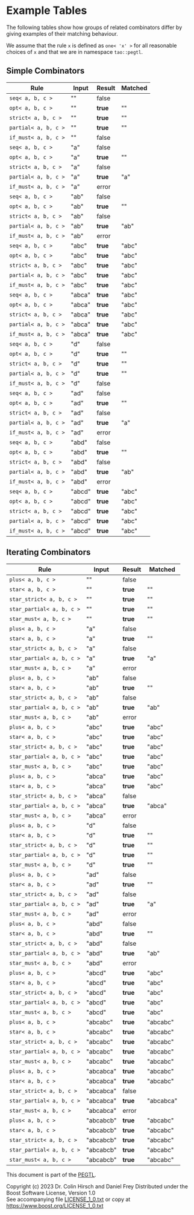 # Example Tables

The following tables show how groups of related combinators differ by giving examples of their matching behaviour.

We assume that the rule `x` is defined as `one< 'x' >` for all reasonable choices of `x` and that we are in namespace `tao::pegtl`.

## Simple Combinators

| Rule | Input | Result | Matched |
|------|-------|--------|---------|
| `seq< a, b, c >` | "" | false | |
| `opt< a, b, c >` | "" | **true** | "" |
| `strict< a, b, c >` | "" | **true** | "" |
| `partial< a, b, c >` | "" | **true** | "" |
| `if_must< a, b, c >` | "" | false | |
| `seq< a, b, c >` | "a" | false | |
| `opt< a, b, c >` | "a" | **true** | "" |
| `strict< a, b, c >` | "a" | false | |
| `partial< a, b, c >` | "a" | **true** | "a" |
| `if_must< a, b, c >` | "a" | error | |
| `seq< a, b, c >` | "ab" | false | |
| `opt< a, b, c >` | "ab" | **true** | "" |
| `strict< a, b, c >` | "ab" | false | |
| `partial< a, b, c >` | "ab" | **true** | "ab" |
| `if_must< a, b, c >` | "ab" | error | |
| `seq< a, b, c >` | "abc" | **true** | "abc" |
| `opt< a, b, c >` | "abc" | **true** | "abc" |
| `strict< a, b, c >` | "abc" | **true** | "abc" |
| `partial< a, b, c >` | "abc" | **true** | "abc" |
| `if_must< a, b, c >` | "abc" | **true** | "abc" |
| `seq< a, b, c >` | "abca" | **true** | "abc" |
| `opt< a, b, c >` | "abca" | **true** | "abc" |
| `strict< a, b, c >` | "abca" | **true** | "abc" |
| `partial< a, b, c >` | "abca" | **true** | "abc" |
| `if_must< a, b, c >` | "abca" | **true** | "abc" |
| `seq< a, b, c >` | "d" | false | |
| `opt< a, b, c >` | "d" | **true** | "" |
| `strict< a, b, c >` | "d" | **true** | "" |
| `partial< a, b, c >` | "d" | **true** | "" |
| `if_must< a, b, c >` | "d" | false | |
| `seq< a, b, c >` | "ad" | false | |
| `opt< a, b, c >` | "ad" | **true** | "" |
| `strict< a, b, c >` | "ad" | false | |
| `partial< a, b, c >` | "ad" | **true** | "a" |
| `if_must< a, b, c >` | "ad" | error | |
| `seq< a, b, c >` | "abd" | false | |
| `opt< a, b, c >` | "abd" | **true** | "" |
| `strict< a, b, c >` | "abd" | false | |
| `partial< a, b, c >` | "abd" | **true** | "ab" |
| `if_must< a, b, c >` | "abd" | error | |
| `seq< a, b, c >` | "abcd" | **true** | "abc" |
| `opt< a, b, c >` | "abcd" | **true** | "abc" |
| `strict< a, b, c >` | "abcd" | **true** | "abc" |
| `partial< a, b, c >` | "abcd" | **true** | "abc" |
| `if_must< a, b, c >` | "abcd" | **true** | "abc" |

## Iterating Combinators

| Rule | Input | Result | Matched |
|------|-------|--------|---------|
| `plus< a, b, c >` | "" | false | |
| `star< a, b, c >` | "" | **true** | "" |
| `star_strict< a, b, c >` | "" | **true** | "" |
| `star_partial< a, b, c >` | "" | **true** | "" |
| `star_must< a, b, c >` | "" | **true** | "" |
| `plus< a, b, c >` | "a" | false | |
| `star< a, b, c >` | "a" | **true** | "" |
| `star_strict< a, b, c >` | "a" | false | |
| `star_partial< a, b, c >` | "a" | **true** | "a" |
| `star_must< a, b, c >` | "a" | error | |
| `plus< a, b, c >` | "ab" | false | |
| `star< a, b, c >` | "ab" | **true** | "" |
| `star_strict< a, b, c >` | "ab" | false | |
| `star_partial< a, b, c >` | "ab" | **true** | "ab" |
| `star_must< a, b, c >` | "ab" | error | |
| `plus< a, b, c >` | "abc" | **true** | "abc" |
| `star< a, b, c >` | "abc" | **true** | "abc" |
| `star_strict< a, b, c >` | "abc" | **true** | "abc" |
| `star_partial< a, b, c >` | "abc" | **true** | "abc" |
| `star_must< a, b, c >` | "abc" | **true** | "abc" |
| `plus< a, b, c >` | "abca" | **true** | "abc" |
| `star< a, b, c >` | "abca" | **true** | "abc" |
| `star_strict< a, b, c >` | "abca" | false | |
| `star_partial< a, b, c >` | "abca" | **true** | "abca" |
| `star_must< a, b, c >` | "abca" | error | |
| `plus< a, b, c >` | "d" | false | |
| `star< a, b, c >` | "d" | **true** | "" |
| `star_strict< a, b, c >` | "d" | **true** | "" |
| `star_partial< a, b, c >` | "d" | **true** | "" |
| `star_must< a, b, c >` | "d" | **true** | "" |
| `plus< a, b, c >` | "ad" | false | |
| `star< a, b, c >` | "ad" | **true** | "" |
| `star_strict< a, b, c >` | "ad" | false | |
| `star_partial< a, b, c >` | "ad" | **true** | "a" |
| `star_must< a, b, c >` | "ad" | error | |
| `plus< a, b, c >` | "abd" | false | |
| `star< a, b, c >` | "abd" | **true** | "" |
| `star_strict< a, b, c >` | "abd" | false | |
| `star_partial< a, b, c >` | "abd" | **true** | "ab" |
| `star_must< a, b, c >` | "abd" | error | |
| `plus< a, b, c >` | "abcd" | **true** | "abc" |
| `star< a, b, c >` | "abcd" | **true** | "abc" |
| `star_strict< a, b, c >` | "abcd" | **true** | "abc" |
| `star_partial< a, b, c >` | "abcd" | **true** | "abc" |
| `star_must< a, b, c >` | "abcd" | **true** | "abc" |
| `plus< a, b, c >` | "abcabc" | **true** | "abcabc" |
| `star< a, b, c >` | "abcabc" | **true** | "abcabc" |
| `star_strict< a, b, c >` | "abcabc" | **true** | "abcabc" |
| `star_partial< a, b, c >` | "abcabc" | **true** | "abcabc" |
| `star_must< a, b, c >` | "abcabc" | **true** | "abcabc" |
| `plus< a, b, c >` | "abcabca" | **true** | "abcabc" |
| `star< a, b, c >` | "abcabca" | **true** | "abcabc" |
| `star_strict< a, b, c >` | "abcabca" | false | |
| `star_partial< a, b, c >` | "abcabca" | **true** | "abcabca" |
| `star_must< a, b, c >` | "abcabca" | error | |
| `plus< a, b, c >` | "abcabcb" | **true** | "abcabc" |
| `star< a, b, c >` | "abcabcb" | **true** | "abcabc" |
| `star_strict< a, b, c >` | "abcabcb" | **true** | "abcabc" |
| `star_partial< a, b, c >` | "abcabcb" | **true** | "abcabc" |
| `star_must< a, b, c >` | "abcabcb" | **true** | "abcabc" |

This document is part of the [PEGTL](https://github.com/taocpp/PEGTL).

Copyright (c) 2023 Dr. Colin Hirsch and Daniel Frey
Distributed under the Boost Software License, Version 1.0<br>
See accompanying file [LICENSE_1_0.txt](../LICENSE_1_0.txt) or copy at https://www.boost.org/LICENSE_1_0.txt
